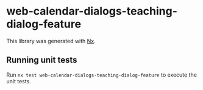 # web-calendar-dialogs-teaching-dialog-feature

This library was generated with [Nx](https://nx.dev).

## Running unit tests

Run `nx test web-calendar-dialogs-teaching-dialog-feature` to execute the unit tests.
